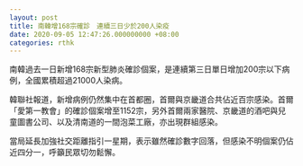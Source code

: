 ```yaml
---
layout: post
title: 南韓增168宗確診　連續三日少於200人染疫
date: 2020-09-05 12:47:26.000000000 +08:00
categories: rthk
---
```


南韓過去一日新增168宗新型肺炎確診個案，是連續第三日單日增加200宗以下病例，全國累積超過21000人染病。

韓聯社報道，新增病例仍然集中在首都圈，首爾與京畿道合共佔近百宗感染。首爾「愛第一教會」的確診個案增至1152宗，另外首爾兩家醫院、京畿道的酒吧與兒童圖書公司、以及清南道的一間泡菜工廠，亦出現群組感染。

當局延長加強社交距離指引一星期，表示雖然確診數字回落，但感染不明個案仍佔近四分一，呼籲民眾切勿鬆懈。
